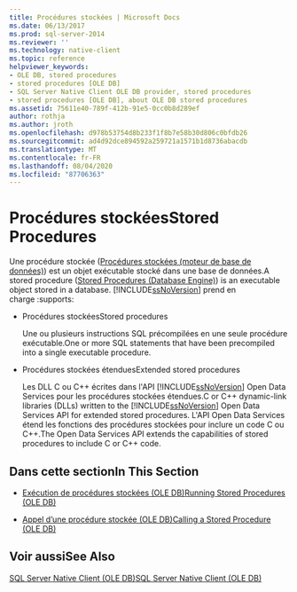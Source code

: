 ```yaml
---
title: Procédures stockées | Microsoft Docs
ms.date: 06/13/2017
ms.prod: sql-server-2014
ms.reviewer: ''
ms.technology: native-client
ms.topic: reference
helpviewer_keywords:
- OLE DB, stored procedures
- stored procedures [OLE DB]
- SQL Server Native Client OLE DB provider, stored procedures
- stored procedures [OLE DB], about OLE DB stored procedures
ms.assetid: 75611e40-789f-412b-91e5-0cc0b8d289ef
author: rothja
ms.author: jroth
ms.openlocfilehash: d978b53754d8b233f1f8b7e58b30d806c0bfdb26
ms.sourcegitcommit: ad4d92dce894592a259721a1571b1d8736abacdb
ms.translationtype: MT
ms.contentlocale: fr-FR
ms.lasthandoff: 08/04/2020
ms.locfileid: "87706363"
---
```

# <a name="stored-procedures"></a><span data-ttu-id="9d448-102">Procédures stockées</span><span class="sxs-lookup"><span data-stu-id="9d448-102">Stored Procedures</span></span>
  <span data-ttu-id="9d448-103">Une procédure stockée ([Procédures stockées &#40;moteur de base de données&#41;](../../stored-procedures/stored-procedures-database-engine.md)) est un objet exécutable stocké dans une base de données.</span><span class="sxs-lookup"><span data-stu-id="9d448-103">A stored procedure ([Stored Procedures &#40;Database Engine&#41;](../../stored-procedures/stored-procedures-database-engine.md)) is an executable object stored in a database.</span></span> [!INCLUDE[ssNoVersion](../../../includes/ssnoversion-md.md)] <span data-ttu-id="9d448-104">prend en charge :</span><span class="sxs-lookup"><span data-stu-id="9d448-104">supports:</span></span>  
  
-   <span data-ttu-id="9d448-105">Procédures stockées</span><span class="sxs-lookup"><span data-stu-id="9d448-105">Stored procedures</span></span>  
  
     <span data-ttu-id="9d448-106">Une ou plusieurs instructions SQL précompilées en une seule procédure exécutable.</span><span class="sxs-lookup"><span data-stu-id="9d448-106">One or more SQL statements that have been precompiled into a single executable procedure.</span></span>  
  
-   <span data-ttu-id="9d448-107">Procédures stockées étendues</span><span class="sxs-lookup"><span data-stu-id="9d448-107">Extended stored procedures</span></span>  
  
     <span data-ttu-id="9d448-108">Les DLL C ou C++ écrites dans l'API [!INCLUDE[ssNoVersion](../../../includes/ssnoversion-md.md)] Open Data Services pour les procédures stockées étendues.</span><span class="sxs-lookup"><span data-stu-id="9d448-108">C or C++ dynamic-link libraries (DLLs) written to the [!INCLUDE[ssNoVersion](../../../includes/ssnoversion-md.md)] Open Data Services API for extended stored procedures.</span></span> <span data-ttu-id="9d448-109">L'API Open Data Services étend les fonctions des procédures stockées pour inclure un code C ou C++.</span><span class="sxs-lookup"><span data-stu-id="9d448-109">The Open Data Services API extends the capabilities of stored procedures to include C or C++ code.</span></span>  
  
## <a name="in-this-section"></a><span data-ttu-id="9d448-110">Dans cette section</span><span class="sxs-lookup"><span data-stu-id="9d448-110">In This Section</span></span>  
  
-   [<span data-ttu-id="9d448-111">Exécution de procédures stockées &#40;OLE DB&#41;</span><span class="sxs-lookup"><span data-stu-id="9d448-111">Running Stored Procedures &#40;OLE DB&#41;</span></span>](stored-procedures-running.md)  
  
-   [<span data-ttu-id="9d448-112">Appel d’une procédure stockée &#40;OLE DB&#41;</span><span class="sxs-lookup"><span data-stu-id="9d448-112">Calling a Stored Procedure &#40;OLE DB&#41;</span></span>](stored-procedures-calling.md)  
  
## <a name="see-also"></a><span data-ttu-id="9d448-113">Voir aussi</span><span class="sxs-lookup"><span data-stu-id="9d448-113">See Also</span></span>  
 [<span data-ttu-id="9d448-114">SQL Server Native Client &#40;OLE DB&#41;</span><span class="sxs-lookup"><span data-stu-id="9d448-114">SQL Server Native Client &#40;OLE DB&#41;</span></span>](sql-server-native-client-ole-db.md)  
  
  
